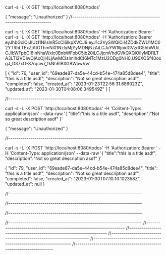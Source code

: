 curl -s -L -X GET 'http://localhost:8080/todos'

{
  "message": "Unauthorized"
}
//-------------------------------------------------------------------


curl -s -L -X GET 'http://localhost:8080/todos' -H 'Authorization: Bearer <token>'
curl -s -L -X GET 'http://localhost:8080/todos' -H 'Authorization: Bearer eyJhbGciOiJIUzI1NiIsInR5cCI6IkpXVCJ9.eyJ1c2VySWQiOiI4ZDdkZWU1MC02YTRhLTExZjAtOThmNi01NzIyMjYyMDNjNzAiLCJuYW1lIjoidGVzdG5hbWUiLCJlbWFpbCI6InNhaWxlc0BnbWFpbC5jb20iLCJjcmVhdGVkQXQiOiIyMDI1LTA3LTI2VDIwOjAxOjI4LjAwMCIsImlhdCI6MTc1MzU2ODg0NH0.U90XOSf40oogJ_D37xO-87rqcw7_fkNhRlBXGBWpwVw'

[
  {
    "id": 76,
    "user_id": "69eade87-da5e-44cd-b54e-474a85d8dee4",
    "title": "this is a title asdf",
    "description": "Not so great description asdf",
    "completed": false,
    "created_at": "2023-01-23T22:56:31.686023Z",
    "updated_at": "2023-01-30T04:08:06.349549Z"
  }
]


//-------------------------------------------------------------------

curl -s -L -X POST 'http://localhost:8080/todos' -H 'Content-Type: application/json' --data-raw '{
    "title":"this is a title asdf",
    "description":"Not so great description asdf"
}'

{
  "message": "Unauthorized"
}

//-------------------------------------------------------------------



curl -s -L -X POST 'http://localhost:8080/todos' -H 'Authorization: Bearer <token>' -H 'Content-Type: application/json' --data-raw '{
    "title":"this is a title asdf",
    "description":"Not so great description asdf"
}'


{
  "id": 79,
  "user_id": "69eade87-da5e-44cd-b54e-474a85d8dee4",
  "title": "this is a title asdf",
  "description": "Not so great description asdf",
  "completed": false,
  "created_at": "2023-01-30T07:10:10.102358Z",
  "updated_at": null
}


//-------------------------------------------------------------------




//-------------------------------------------------------------------



//-------------------------------------------------------------------





//-------------------------------------------------------------------
//-------------------------------------------------------------------
//-------------------------------------------------------------------
//-------------------------------------------------------------------
//-------------------------------------------------------------------
//-------------------------------------------------------------------